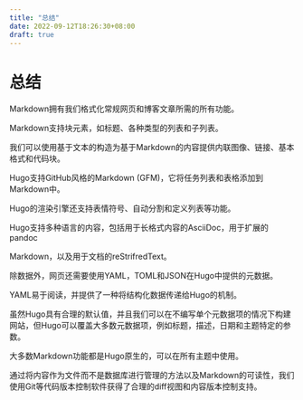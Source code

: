 ```yaml
---
title: "总结"
date: 2022-09-12T18:26:30+08:00
draft: true
---
```


# 总结

Markdown拥有我们格式化常规网页和博客文章所需的所有功能。

Markdown支持块元素，如标题、各种类型的列表和子列表。

我们可以使用基于文本的构造为基于Markdown的内容提供内联图像、链接、基本格式和代码块。

Hugo支持GitHub风格的Markdown (GFM)，它将任务列表和表格添加到Markdown中。

Hugo的渲染引擎还支持表情符号、自动分割和定义列表等功能。

Hugo支持多种语言的内容，包括用于长格式内容的AsciiDoc，用于扩展的pandoc

Markdown，以及用于文档的reStrifredText。

除数据外，网页还需要使用YAML，TOML和JSON在Hugo中提供的元数据。

YAML易于阅读，并提供了一种将结构化数据传递给Hugo的机制。

虽然Hugo具有合理的默认值，并且我们可以在不编写单个元数据项的情况下构建网站，但Hugo可以覆盖大多数元数据项，例如标题，描述，日期和主题特定的参数。

大多数Markdown功能都是Hugo原生的，可以在所有主题中使用。

通过将内容作为文件而不是数据库进行管理的方法以及Markdown的可读性，我们使用Git等代码版本控制软件获得了合理的diff视图和内容版本控制支持。